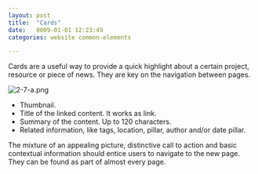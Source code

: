 ```yaml
---
layout: post
title:  "Cards"
date:   0009-01-01 12:23:49
categories: website common-elements

---
```


Cards are a useful way to provide a quick highlight about a certain project, resource or piece of news. They are key on the navigation between pages.

<div class="c-image -not-full-center">
  <img src="/innovation-lab-brand-guidelines/images/02-website/02-02-common-elements/02-02-01-cards/2-7-a.png" alt="2-7-a.png">
</div>

<ul class="c-list -alphabetic">
  <li>Thumbnail.</li>
  <li>Title of the linked content. It works as link.</li>
  <li>Summary of the content. Up to 120 characters.</li>
  <li>Related information, like tags, location, pillar, author and/or date pillar.</li>
</ul>


The mixture of an appealing picture, distinctive call to action and basic contextual information should entice users to navigate to the new page. They can be found as part of almost every page.
